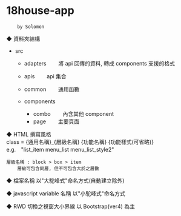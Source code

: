# 18house-app
		by Solomon  
  
  
◆ 資料夾結構  
+ src
    + adapters
	　　將 api 回傳的資料, 轉成 components 支援的格式  
	
    + apis
	　　api 集合
	
    + common
	　　通用函數
	+ components
    	+ combo
		　　內含其他 component
		+ page
		　　主要頁面
  
  
◆ HTML 撰寫風格  
	class = {通用名稱}_{層級名稱} {功能名稱} {功能樣式(可省略)}  
		e.g.　"list_item menu_list menu_list_style2"  
		 
	層級名稱 : block > box > item  
		層級可包含同層, 但不可包含大於之層數  
  
  
◆ 檔案名稱 以"大駝峰式"命名方式(自動建立除外)  
  
  
◆ javascript variable 名稱 以"小駝峰式"命名方式  
  
  
◆ RWD 切換之視窗大小界線 以 Bootstrap(ver4) 為主  
	  
